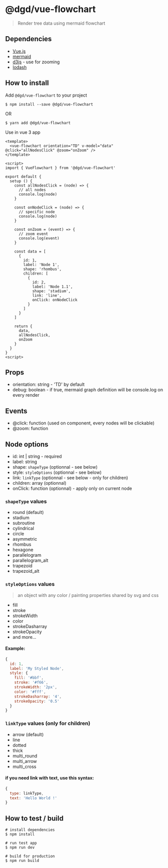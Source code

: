 # @dgd/vue-flowchart
> Render tree data using mermaid flowchart

## Dependencies
+ [Vue.js](https://vuejs.org/)
+ [mermaid](https://mermaid-js.github.io/mermaid/#/)
+ [d3js](https://d3js.org/) - use for zooming
+ [lodash](https://lodash.com/)

## How to install

Add `@dgd/vue-flowchart` to your project
```
$ npm install --save @dgd/vue-flowchart
```
OR
```
$ yarn add @dgd/vue-flowchart
```

Use in vue 3 app
```vue
<template>
  <vue-flowchart orientation="TD" v-model="data" @click="allNodesClick" @zoom="onZoom" />
</template>

<script>
import { VueFlowchart } from '@dgd/vue-flowchart'

export default {
  setup () {
    const allNodesClick = (node) => {
      // all nodes
      console.log(node)
    }

    const onNodeClick = (node) => {
      // specific node
      console.log(node)
    }

    const onZoom = (event) => {
      // zoom event
      console.log(event)
    }

    const data = [
      {
        id: 1,
        label: 'Node 1',
        shape: 'rhombus',
        children: [
          {
            id: 2,
            label: 'Node 1.1',
            shape: 'stadium',
            link: 'line',
            onClick: onNodeClick
          }
        ]
      }
    ]

    return {
      data,
      allNodesClick,
      onZoom
    }
  }
}
<script>
```

## Props
+ orientation: string - 'TD' by default
+ debug: boolean - if true, mermaid graph definition will be console.log on every render

## Events
+ @click: function (used on component, every nodes will be clickable)
+ @zoom: function

## Node options
+ id: int | string - required
+ label: string
+ shape: `shapeType` (optionnal - see below)
+ style: `styleOptions` (optionnal - see below)
+ link: `linkType` (optionnal - see below - only for children)
+ children: array (optionnal)
+ onClick: function (optionnal) - apply only on current node

### `shapeType` values
+ round (default)
+ stadium
+ subroutine
+ cylindrical
+ circle
+ asymmetric
+ rhombus
+ hexagone
+ parallelogram
+ parallelogram_alt
+ trapezoid
+ trapezoid_alt


### `styleOptions` values
> an object with any color / painting properties shared by svg and css
+ fill
+ stroke
+ strokeWidth
+ color
+ strokeDasharray
+ strokeOpacity
+ and more...

#### Example:
```js
{
  id: 1,
  label: 'My Styled Node',
  style: {
    fill: '#bbf',
    stroke: '#f66',
    strokeWidth: '2px',
    color: '#fff',
    strokeDasharray: '4',
    strokeOpacity: '0.5'
  }
}
```

### `linkType` values (only for children)
+ arrow (default)
+ line
+ dotted
+ thick
+ multi_round
+ multi_arrow
+ multi_cross

#### if you need link with text, use this syntax:
```js
{
  type: linkType,
  text: 'Hello World !'
}
```

## How to test / build

```
# install dependencies
$ npm install

# run test app
$ npm run dev

# build for production
$ npm run build
```
